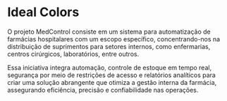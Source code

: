 # Ideal Colors

O projeto MedControl consiste em um sistema para automatização de farmácias hospitalares com um escopo específico, concentrando-nos na distribuição de suprimentos para setores internos, como enfermarias, centros cirúrgicos, laboratórios, entre outros.

Essa iniciativa integra automação, controle de estoque em tempo real, segurança por meio de restrições de acesso e relatórios analíticos para criar uma solução abrangente que otimiza a gestão interna da farmácia, assegurando eficiência, precisão e confiabilidade nas operações.
